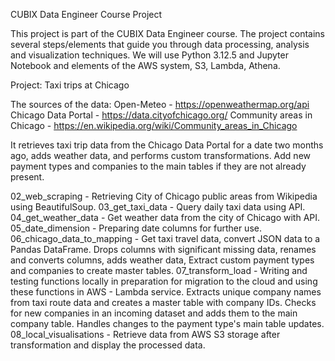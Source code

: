 CUBIX Data Engineer Course Project

This project is part of the CUBIX Data Engineer course. The project contains several steps/elements that guide you through data processing, analysis and visualization techniques.
We will use Python 3.12.5 and Jupyter Notebook and elements of the AWS system, S3, Lambda, Athena.

Project: Taxi trips at Chicago

The sources of the data:
  Open-Meteo - https://openweathermap.org/api
  Chicago Data Portal - https://data.cityofchicago.org/
  Community areas in Chicago - https://en.wikipedia.org/wiki/Community_areas_in_Chicago

It retrieves taxi trip data from the Chicago Data Portal for a date two months ago, adds weather data, and performs custom transformations.
Add new payment types and companies to the main tables if they are not already present.


02_web_scraping - Retrieving City of Chicago public areas from Wikipedia using BeautifulSoup.
03_get_taxi_data - Query daily taxi data using API.
04_get_weather_data - Get weather data from the city of Chicago with API.
05_date_dimension - Preparing date columns for further use.
06_chicago_data_to_mapping - Get taxi travel data, convert JSON data to a Pandas DataFrame. 
        Drops columns with significant missing data, renames and converts columns, adds weather data,
        Extract custom payment types and companies to create master tables.
07_transform_load - Writing and testing functions locally in preparation for migration to the cloud and using these functions in AWS - Lambda service.
        Extracts unique company names from taxi route data and creates a master table with company IDs. Checks for new companies in an incoming dataset and adds them to the main company table. Handles changes to the payment type's main table updates.
08_local_visualisations - Retrieve data from AWS S3 storage after transformation and display the processed data.



